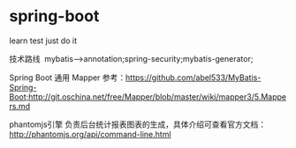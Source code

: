 # spring-boot
learn  test  just do it


技术路线  mybatis-->annotation;spring-security;mybatis-generator;


Spring Boot  通用 Mapper 参考：https://github.com/abel533/MyBatis-Spring-Boot;http://git.oschina.net/free/Mapper/blob/master/wiki/mapper3/5.Mappers.md

phantomjs引擎 负责后台统计报表图表的生成，具体介绍可查看官方文档：http://phantomjs.org/api/command-line.html
